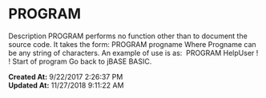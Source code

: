 # PROGRAM

Description PROGRAM performs no function other than to document the source code. It takes the form: PROGRAM progname Where Progname can be any string of characters. An example of use is as:  PROGRAM HelpUser ! ! Start of program Go back to jBASE BASIC.  

**Created At:** 9/22/2017 2:26:37 PM  
**Updated At:** 11/27/2018 9:11:22 AM  

